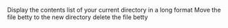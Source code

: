 Display the contents list of your current directory in a long format
Move the file betty to the new directory
delete the file betty
